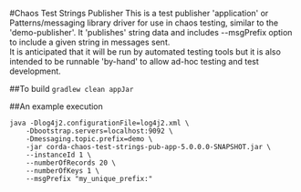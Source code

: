#Chaos Test Strings Publisher
This is a test publisher 'application' or Patterns/messaging library driver for use in chaos testing, similar to the 'demo-publisher'. It 'publishes' string data and includes --msgPrefix option to include a given string in messages sent.  
It is anticipated that it will be run by automated testing tools but it is also intended to be runnable 'by-hand' to allow ad-hoc testing and test development.  

##To build 
`gradlew clean appJar`

##An example execution 

    java -Dlog4j2.configurationFile=log4j2.xml \
        -Dbootstrap.servers=localhost:9092 \
        -Dmessaging.topic.prefix=demo \
        -jar corda-chaos-test-strings-pub-app-5.0.0.0-SNAPSHOT.jar \
        --instanceId 1 \
        --numberOfRecords 20 \
        --numberOfKeys 1 \
        --msgPrefix "my_unique_prefix:" 
                
